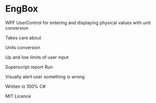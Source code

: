 # EngBox
WPF UserControl for entering and displaying physical values with unit conversion

Takes care about

Units conversion

Up and low limits of user input

Superscript report Run

Visually alert user something is wrong

Written in 100% C#

MIT Licence
